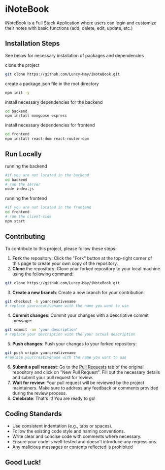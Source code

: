 # iNoteBook

iNoteBook is a Full Stack Application where users can login and customize their notes with basic functions (add, delete, edit, update, etc.)

## Installation Steps

See below for necessary installation of packages and dependencies

clone the project
```bash
git clone https://github.com/Luncy-May/iNoteBook.git 
```

create a package.json file in the root directory
```bash
npm init -y
```

install necessary dependencies for the backend
```bash
cd backend
npm install mongoose express
```

install necessary dependencies for frontend
```bash
cd frontend
npm install react-dom react-router-dom 
```

## Run Locally

running the backend
```bash
#if you are not located in the backend
cd backend 
# run the server 
node index.js
```

running the frontend
```bash
#if you are not located in the frontend
cd frontend
# run the client-side  
npm start
```

## Contributing

To contribute to this project, please follow these steps:

1. **Fork** the repository: Click the "Fork" button at the top-right corner of this page to create your own copy of the repository.
2. **Clone** the repository: Clone your forked repository to your local machine using the following command:
```bash
git clone https://github.com/Luncy-May/iNoteBook.git 
```
3. **Create a new branch**: Create a new branch for your contribution:
```bash
git checkout -b yourcreativename
# replace yourcreativename with the name you want to use
```
4. **Commit changes**: Commit your changes with a descriptive commit message:
```bash
git commit -am 'your description'
# replace your description with the your actual description
```
5. **Push changes**: Push your changes to your forked repository:
```bash
git push origin yourcreativename
#replace yourcreativename with the name you want to use
```
6. **Submit a pull request**: Go to the [Pull Requests](../../pulls) tab of the original repository and click on "New Pull Request". Fill out the necessary details and submit your pull request for review.
7. **Wait for review**: Your pull request will be reviewed by the project maintainers. Make sure to address any feedback or comments provided during the review process.
8. **Celebrate**: That's it! You are ready to go! 

## Coding Standards 
- Use consistent indentation (e.g., tabs or spaces).
- Follow the existing code style and naming conventions.
- Write clear and concise code with comments where necessary.
- Ensure your code is well-tested and doesn't introduce any regressions.
- Any malicious messages or contents reflected is prohibited

## Good Luck!